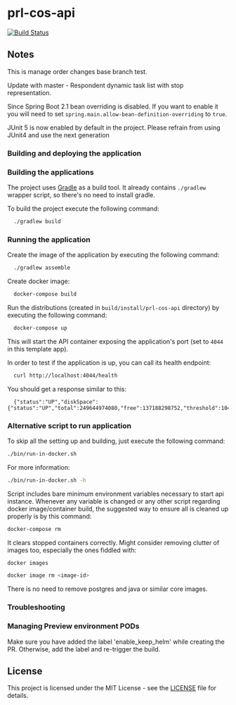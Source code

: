 # prl-cos-api

[![Build Status](https://travis-ci.org/hmcts/prl-cos-api.svg?branch=master)](https://travis-ci.org/hmcts/prl-cos-api)

## Notes

This is manage order changes base branch  test.

Update with master - Respondent dynamic task list with stop representation.

Since Spring Boot 2.1 bean overriding is disabled. If you want to enable it you will need to set `spring.main.allow-bean-definition-overriding` to `true`.


JUnit 5 is now enabled by default in the project. Please refrain from using JUnit4 and use the next generation

### Building and deploying the application

### Building the applications

The project uses [Gradle](https://gradle.org) as a build tool. It already contains
`./gradlew` wrapper script, so there's no need to install gradle.

To build the project execute the following command:

```bash
  ./gradlew build
```

### Running the application

Create the image of the application by executing the following command:

```bash
  ./gradlew assemble
```

Create docker image:

```bash
  docker-compose build
```

Run the distributions (created in `build/install/prl-cos-api` directory)
by executing the following command:

```bash
  docker-compose up
```

This will start the API container exposing the application's port
(set to `4044` in this template app).

In order to test if the application is up, you can call its health endpoint:

```bash
  curl http://localhost:4044/health
```

You should get a response similar to this:

```
  {"status":"UP","diskSpace":{"status":"UP","total":249644974080,"free":137188298752,"threshold":10485760}}
```

### Alternative script to run application

To skip all the setting up and building, just execute the following command:

```bash
./bin/run-in-docker.sh
```

For more information:

```bash
./bin/run-in-docker.sh -h
```

Script includes bare minimum environment variables necessary to start api instance. Whenever any variable is changed or any other script regarding docker image/container build, the suggested way to ensure all is cleaned up properly is by this command:

```bash
docker-compose rm
```

It clears stopped containers correctly. Might consider removing clutter of images too, especially the ones fiddled with:

```bash
docker images

docker image rm <image-id>
```

There is no need to remove postgres and java or similar core images.

### Troubleshooting

### Managing Preview environment PODs
Make sure you have added the label 'enable_keep_helm' while creating the PR. Otherwise, add the label and re-trigger the build.

## License

This project is licensed under the MIT License - see the [LICENSE](LICENSE) file for details.
